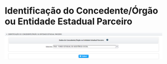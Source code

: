 # Identificação do Concedente/Órgão ou Entidade Estadual Parceiro

![](../../.gitbook/assets/image%20%2826%29.png)

